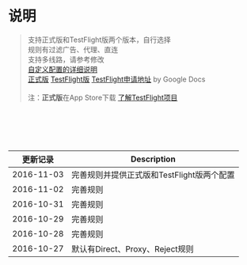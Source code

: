 # 说明 
> 支持正式版和TestFlight版两个版本，自行选择<br>
> 规则有过滤广告、代理、直连<br>
> 支持多线路，请参考修改<br>
> [自定义配置的详细说明](https://github.com/hellowingy/wingy-announcement/blob/master/CONFIG.md)<br>
> [正式版](https://raw.githubusercontent.com/kimanlo/WingyConfig/master/default.conf)      [TestFlight版](https://raw.githubusercontent.com/kimanlo/WingyConfig/master/tf.conf)      [TestFlight申请地址](https://docs.google.com/forms/d/e/1FAIpQLSdz5GXxFneZIQv4xkAcf-kyBycQBaUsn7JtSOuSCkekKB4REg/viewform?c=0&w=1) by Google Docs<br><br>
> 注：**正式版**在App Store下载 [了解TestFlight项目](http://jingyan.baidu.com/article/63f23628276e1d0209ab3d10.html)

<br><br><br><br>

| 更新记录 | Description |
| ------| -----------|
| 2016-11-03 | 完善规则并提供正式版和TestFlight版两个配置 |
| 2016-11-02 | 完善规则 |
| 2016-10-31 | 完善规则 |
| 2016-10-29 | 完善规则 |
| 2016-10-28 | 完善规则 |
| 2016-10-27 | 默认有Direct、Proxy、Reject规则 |
